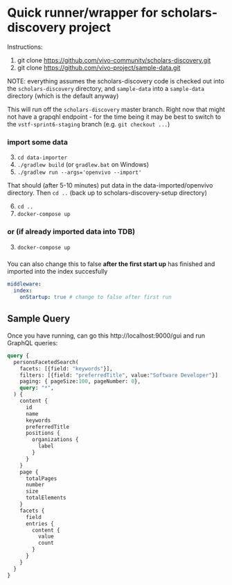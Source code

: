 # Quick runner/wrapper for scholars-discovery project

Instructions:

1) git clone https://github.com/vivo-community/scholars-discovery.git 
2) git clone https://github.com/vivo-project/sample-data.git

NOTE: everything assumes the scholars-discovery code is checked out into the 
`scholars-discovery` directory, and `sample-data` into a `sample-data` directory
(which is the default anyway)

This will run off the `scholars-discovery` master branch.  Right now that might
not have a grapqhl endpoint - for the time being it may be best to switch to
the `vstf-sprint6-staging` branch (e.g. `git checkout ...`)

### import some data

3) `cd data-importer`
4) `./gradlew build` (or `gradlew.bat` on Windows)
5) `./gradlew run --args='openvivo --import'`

That should (after 5-10 minutes) put data in the data-imported/openvivo
directory.  Then `cd ..` (back up to scholars-discovery-setup directory)

6) `cd ..`
7) `docker-compose up`

### or (if already imported data into TDB)

3) `docker-compose up`

### 
You can also change this to false **after the first start up** has finished
and imported into the index succesfully

```yaml
middleware:
  index:
    onStartup: true # change to false after first run
```

## Sample Query

Once you have running, can go this http://localhost:9000/gui and run GraphQL queries:

```graphql
query {
  personsFacetedSearch(
    facets: [{field: "keywords"}],
    filters: [{field: "preferredTitle", value:"Software Developer"}]
    paging: { pageSize:100, pageNumber: 0},
    query: "*",
  ) {
    content {
      id
      name
      keywords
      preferredTitle
      positions {
        organizations {
          label
        }
      }
    }
    page {
      totalPages
      number
      size
      totalElements
    }
    facets {
      field
      entries {
        content { 
          value
          count 
        }
      }
    }
  }
}
```


